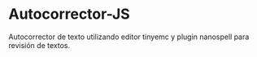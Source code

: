 # Autocorrector-JS
Autocorrector de texto utilizando editor tinyemc y plugin nanospell para revisión de textos.
